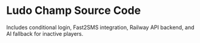 # Ludo Champ Source Code
Includes conditional login, Fast2SMS integration, Railway API backend, and AI fallback for inactive players.